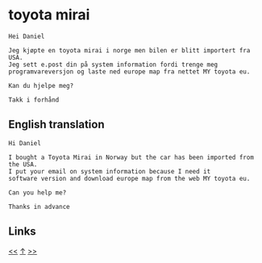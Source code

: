 # toyota mirai

    Hei Daniel

    Jeg kjøpte en toyota mirai i norge men bilen er blitt importert fra USA.
    Jeg sett e.post din på system information fordi trenge meg
    programvareversjon og laste ned europe map fra nettet MY toyota eu.

    Kan du hjelpe meg?

    Takk i forhånd

## English translation

    Hi Daniel

    I bought a Toyota Mirai in Norway but the car has been imported from the USA.
    I put your email on system information because I need it
    software version and download europe map from the web MY toyota eu.

    Can you help me?

    Thanks in advance
## Links

[<<](2019-05-01.md) [↑](../) [>>](2019-09-12.md)
